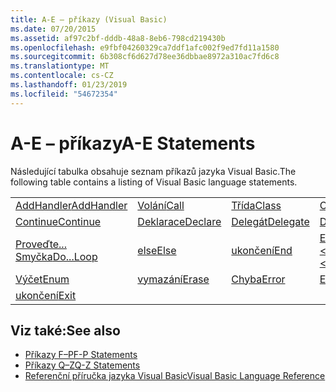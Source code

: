 ```yaml
---
title: A-E – příkazy (Visual Basic)
ms.date: 07/20/2015
ms.assetid: af97c2bf-dddb-48a8-8eb6-798cd219430b
ms.openlocfilehash: e9fbf04260329ca7ddf1afc002f9ed7fd11a1580
ms.sourcegitcommit: 6b308cf6d627d78ee36dbbae8972a310ac7fd6c8
ms.translationtype: MT
ms.contentlocale: cs-CZ
ms.lasthandoff: 01/23/2019
ms.locfileid: "54672354"
---
```

# <a name="a-e-statements"></a><span data-ttu-id="59c70-102">A-E – příkazy</span><span class="sxs-lookup"><span data-stu-id="59c70-102">A-E Statements</span></span>
<span data-ttu-id="59c70-103">Následující tabulka obsahuje seznam příkazů jazyka Visual Basic.</span><span class="sxs-lookup"><span data-stu-id="59c70-103">The following table contains a listing of Visual Basic language statements.</span></span>  
  
|||||  
|---|---|---|---|  
|[<span data-ttu-id="59c70-104">AddHandler</span><span class="sxs-lookup"><span data-stu-id="59c70-104">AddHandler</span></span>](../../../visual-basic/language-reference/statements/addhandler-statement.md)|[<span data-ttu-id="59c70-105">Volání</span><span class="sxs-lookup"><span data-stu-id="59c70-105">Call</span></span>](../../../visual-basic/language-reference/statements/call-statement.md)|[<span data-ttu-id="59c70-106">Třída</span><span class="sxs-lookup"><span data-stu-id="59c70-106">Class</span></span>](../../../visual-basic/language-reference/statements/class-statement.md)|[<span data-ttu-id="59c70-107">Const</span><span class="sxs-lookup"><span data-stu-id="59c70-107">Const</span></span>](../../../visual-basic/language-reference/statements/const-statement.md)|  
|[<span data-ttu-id="59c70-108">Continue</span><span class="sxs-lookup"><span data-stu-id="59c70-108">Continue</span></span>](../../../visual-basic/language-reference/statements/continue-statement.md)|[<span data-ttu-id="59c70-109">Deklarace</span><span class="sxs-lookup"><span data-stu-id="59c70-109">Declare</span></span>](../../../visual-basic/language-reference/statements/declare-statement.md)|[<span data-ttu-id="59c70-110">Delegát</span><span class="sxs-lookup"><span data-stu-id="59c70-110">Delegate</span></span>](../../../visual-basic/language-reference/statements/delegate-statement.md)|[<span data-ttu-id="59c70-111">Dim</span><span class="sxs-lookup"><span data-stu-id="59c70-111">Dim</span></span>](../../../visual-basic/language-reference/statements/dim-statement.md)|  
|[<span data-ttu-id="59c70-112">Proveďte... Smyčka</span><span class="sxs-lookup"><span data-stu-id="59c70-112">Do...Loop</span></span>](../../../visual-basic/language-reference/statements/do-loop-statement.md)|[<span data-ttu-id="59c70-113">else</span><span class="sxs-lookup"><span data-stu-id="59c70-113">Else</span></span>](../../../visual-basic/language-reference/statements/else-statement.md)|[<span data-ttu-id="59c70-114">ukončení</span><span class="sxs-lookup"><span data-stu-id="59c70-114">End</span></span>](../../../visual-basic/language-reference/statements/end-statement.md)|[<span data-ttu-id="59c70-115">End \<keyword></span><span class="sxs-lookup"><span data-stu-id="59c70-115">End \<keyword></span></span>](../../../visual-basic/language-reference/statements/end-keyword-statement.md)|  
|[<span data-ttu-id="59c70-116">Výčet</span><span class="sxs-lookup"><span data-stu-id="59c70-116">Enum</span></span>](../../../visual-basic/language-reference/statements/enum-statement.md)|[<span data-ttu-id="59c70-117">vymazání</span><span class="sxs-lookup"><span data-stu-id="59c70-117">Erase</span></span>](../../../visual-basic/language-reference/statements/erase-statement.md)|[<span data-ttu-id="59c70-118">Chyba</span><span class="sxs-lookup"><span data-stu-id="59c70-118">Error</span></span>](../../../visual-basic/language-reference/statements/error-statement.md)|[<span data-ttu-id="59c70-119">Event</span><span class="sxs-lookup"><span data-stu-id="59c70-119">Event</span></span>](../../../visual-basic/language-reference/statements/event-statement.md)|  
|[<span data-ttu-id="59c70-120">ukončení</span><span class="sxs-lookup"><span data-stu-id="59c70-120">Exit</span></span>](../../../visual-basic/language-reference/statements/exit-statement.md)||||  
  
## <a name="see-also"></a><span data-ttu-id="59c70-121">Viz také:</span><span class="sxs-lookup"><span data-stu-id="59c70-121">See also</span></span>
- [<span data-ttu-id="59c70-122">Příkazy F–P</span><span class="sxs-lookup"><span data-stu-id="59c70-122">F-P Statements</span></span>](../../../visual-basic/language-reference/statements/f-p-statements.md)
- [<span data-ttu-id="59c70-123">Příkazy Q–Z</span><span class="sxs-lookup"><span data-stu-id="59c70-123">Q-Z Statements</span></span>](../../../visual-basic/language-reference/statements/q-z-statements.md)
- [<span data-ttu-id="59c70-124">Referenční příručka jazyka Visual Basic</span><span class="sxs-lookup"><span data-stu-id="59c70-124">Visual Basic Language Reference</span></span>](../../../visual-basic/language-reference/index.md)
